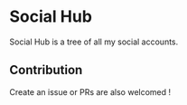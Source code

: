 ﻿# Social Hub

Social Hub is a tree of all my social accounts. 

## Contribution

Create an issue or PRs are also welcomed !
